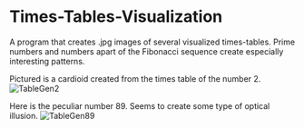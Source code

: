 # Times-Tables-Visualization
A program that creates .jpg images of several visualized times-tables.  Prime numbers and numbers apart of the Fibonacci sequence create especially interesting patterns. 

Pictured is a cardioid created from the times table of the number 2.
![TableGen2](https://i.imgur.com/AGCg6tY.png)

Here is the peculiar number 89.  Seems to create some type of optical illusion.
![TableGen89](Times-Tables-Visualization/examples/TableGen89.jpg)
